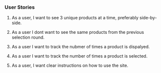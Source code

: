 ### User Stories

 1) As a user, I want to see 3 unique products at a time, preferably side-by-side.

 2) As a user I dont want to see the same products from the previous selection round.

 3) As a user I want to track the nubmer of times a product is dispalyed.

 4) As a user I want to track the number of times a product is selected.

 5) As a user, I want clear instructions on how to use the site.
